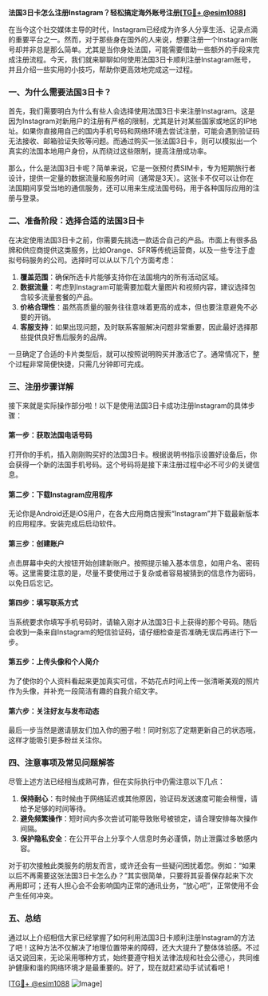 **法国3日卡怎么注册Instagram？轻松搞定海外账号注册[[TG💪+ @esim1088](https://t.me/s/esim1088)]**

在当今这个社交媒体主导的时代，Instagram已经成为许多人分享生活、记录点滴的重要平台之一。然而，对于那些身在国外的人来说，想要注册一个Instagram账号却并非总是那么简单。尤其是当你身处法国，可能需要借助一些额外的手段来完成注册流程。今天，我们就来聊聊如何使用法国3日卡顺利注册Instagram账号，并且介绍一些实用的小技巧，帮助你更高效地完成这一过程。

### 一、为什么需要法国3日卡？

首先，我们需要明白为什么有些人会选择使用法国3日卡来注册Instagram。这是因为Instagram对新用户的注册有严格的限制，尤其是针对某些国家或地区的IP地址。如果你直接用自己的国内手机号码和网络环境去尝试注册，可能会遇到验证码无法接收、邮箱验证失败等问题。而通过购买一张法国3日卡，则可以模拟出一个真实的法国本地用户身份，从而绕过这些限制，提高注册成功率。

那么，什么是法国3日卡呢？简单来说，它是一张预付费SIM卡，专为短期旅行者设计，提供一定量的数据流量和服务时间（通常是3天）。这张卡不仅可以让你在法国期间享受当地的通信服务，还可以用来生成法国号码，用于各种国际应用的注册与登录。

### 二、准备阶段：选择合适的法国3日卡

在决定使用法国3日卡之前，你需要先挑选一款适合自己的产品。市面上有很多品牌和供应商提供这类服务，比如Orange、SFR等传统运营商，以及一些专注于虚拟号码服务的公司。选择时可以从以下几个方面考虑：

1. **覆盖范围**：确保所选卡片能够支持你在法国境内的所有活动区域。
2. **数据流量**：考虑到Instagram可能需要加载大量图片和视频内容，建议选择包含较多流量套餐的产品。
3. **价格合理性**：虽然高质量的服务往往意味着更高的成本，但也要注意避免不必要的开销。
4. **客服支持**：如果出现问题，及时联系客服解决问题非常重要，因此最好选择那些提供良好售后服务的品牌。

一旦确定了合适的卡片类型后，就可以按照说明购买并激活它了。通常情况下，整个过程非常简便快捷，只需几分钟即可完成。

### 三、注册步骤详解

接下来就是实际操作部分啦！以下是使用法国3日卡成功注册Instagram的具体步骤：

#### 第一步：获取法国电话号码
打开你的手机，插入刚刚购买好的法国3日卡。根据说明书指示设置好设备后，你会获得一个新的法国手机号码。这个号码将是接下来注册过程中必不可少的关键信息。

#### 第二步：下载Instagram应用程序
无论你是Android还是iOS用户，在各大应用商店搜索“Instagram”并下载最新版本的应用程序。安装完成后启动软件。

#### 第三步：创建账户
点击屏幕中央的大按钮开始创建新账户。按照提示输入基本信息，如用户名、密码等。这里需要注意的是，尽量不要使用过于复杂或者容易被猜到的信息作为密码，以免日后忘记。

#### 第四步：填写联系方式
当系统要求你填写手机号码时，请输入刚才从法国3日卡上获得的那个号码。随后会收到一条来自Instagram的短信验证码，请仔细检查是否准确无误后再进行下一步。

#### 第五步：上传头像和个人简介
为了使你的个人资料看起来更加真实可信，不妨花点时间上传一张清晰美观的照片作为头像，并补充一段简洁有趣的自我介绍文字。

#### 第六步：关注好友与发布动态
最后一步当然是邀请朋友们加入你的圈子啦！同时别忘了定期更新自己的状态哦，这样才能吸引更多粉丝关注你。

### 四、注意事项及常见问题解答

尽管上述方法已经相当成熟可靠，但在实际执行中仍需注意以下几点：

1. **保持耐心**：有时候由于网络延迟或其他原因，验证码发送速度可能会稍慢，请给予足够的时间等待。
2. **避免频繁操作**：短时间内多次尝试可能导致账号被锁定，请合理安排每次操作间隔。
3. **保护隐私安全**：在公开平台上分享个人信息时务必谨慎，防止泄露过多敏感内容。

对于初次接触此类服务的朋友而言，或许还会有一些疑问困扰着您。例如：“如果以后不再需要这张法国3日卡怎么办？”其实很简单，只要将其妥善保存起来下次再用即可；还有人担心会不会影响国内正常的通讯业务，“放心吧”，正常使用不会产生任何冲突。

### 五、总结

通过以上介绍相信大家已经掌握了如何利用法国3日卡顺利注册Instagram的方法了吧！这种方法不仅解决了地理位置带来的障碍，还大大提升了整体体验感。不过话又说回来，无论采用哪种方式，始终要遵守相关法律法规和社会公德心，共同维护健康和谐的网络环境才是最重要的。好了，现在就赶紧动手试试看吧！

[[TG💪+ @esim1088](https://t.me/s/esim1088) ![Image](https://i.postimg.cc/4NQfJmqS/Snipaste-2025-05-13-00-14-12.png)]